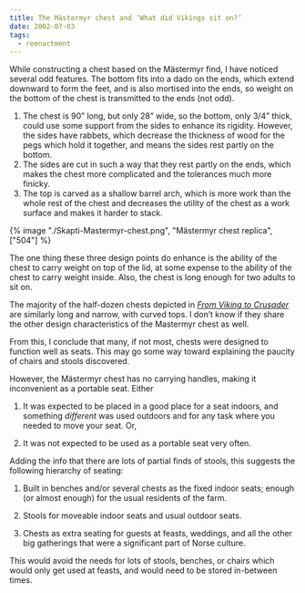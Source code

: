 ```yaml
---
title: The Mästermyr chest and ‘What did Vikings sit on?’
date: 2002-07-03
tags:
  - reenactment
---
```

While constructing a chest based on the Mästermyr find, I have noticed
several odd features. The bottom fits into a dado on the ends, which
extend downward to form the feet, and is also mortised into the ends,
so weight on the bottom of the chest is transmitted to the ends (not
odd).

1. The chest is 90” long, but only 28” wide, so the bottom, only
3/4” thick, could use some support from the sides to enhance its
rigidity. However, the sides have rabbets, which decrease the
thickness of wood for the pegs which hold it together, and means the
sides rest partly on the bottom.
2. The sides are cut in such a way that they rest partly on the ends,
which makes the chest more complicated and the tolerances much more
finicky.
3. The top is carved as a shallow barrel arch, which is more work than
the whole rest of the chest and decreases the utility of the chest as
a work surface and makes it harder to stack.

{% image "./Skapti-Mastermyr-chest.png", "Mästermyr chest replica", ["504"] %}

The one thing these three design points do enhance is the ability of
the chest to carry weight on top of the lid, at some expense to the
ability of the chest to carry weight inside. Also, the chest is long
enough for two adults to sit on.

The majority of the half-dozen chests depicted in [_From Viking to Crusader_]
are similarly long and narrow, with curved tops. I don’t know if they
share the other design characteristics of the Mastermyr chest as well.

[_From Viking to Crusader_]: https://openlibrary.org/books/OL1743095M/From_Viking_to_crusader

From this, I conclude that many, if not most, chests were designed to function well as seats.
This may go some way toward explaining the paucity of chairs and stools discovered.

However, the Mästermyr chest has no carrying handles, making it inconvenient as a portable
seat.  Either

1. It was expected to be placed in a good place for a seat indoors,
and something _different_ was used outdoors and for any task where you
needed to move your seat.  Or,

2. It was not expected to be used as a portable seat very often.


Adding the info that there are lots of partial finds of stools, this suggests
the following hierarchy of seating:

1) Built in benches and/or several chests as the fixed indoor seats; enough
	 (or almost enough) for the usual residents of the farm.

2) Stools for moveable indoor seats and usual outdoor seats.

3) Chests as extra seating for guests at feasts, weddings, and all the
	 other big gatherings that were a significant part of Norse culture.

This would avoid the needs for lots of stools, benches, or chairs which
would only get used at feasts, and would need to be stored in-between times.
